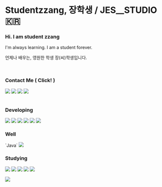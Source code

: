 # Studentzzang, 장학생 / JES__STUDIO 🇰🇷
<div>
  <h3>Hi. I am student zzang</h3>
  <p>I'm always learning. I am a student forever.</p>
  <p>언제나 배우는, 영원한 학생 장(씨)학생입니다.</p> <br>
    
  <h3>Contact Me ( Click! )</h3> 
  <a href="https://steamcommunity.com/profiles/76561199671441944/games?tab=all"><a><img src="https://img.shields.io/badge/SteamWorks-071563?style=for-the-badge&logo=Steam&logoColor=FFFFFF"/></a>
  <a href="https://www.instagram.com/zzangeszz/"><a><img src="https://img.shields.io/badge/Instagram-E4405F?style=for-the-badge&logo=Instagram&logoColor=FFFFFF"/></a>
  <a href="https://velog.io/@jes/posts"><a><img src="https://img.shields.io/badge/Velog-20C997?style=for-the-badge&logo=Velog&logoColor=FFFFFF"/></a>
  <a href="https://www.youtube.com/channel/UCG5vHeiRfUF7_v1OGZXzpTg"><a><img src="https://img.shields.io/badge/Youtube-FF0000?style=for-the-badge&logo=Youtube&logoColor=FFFFFF"/></a>
  <br> <br>
  
  <h3>Developing</h3>
  <a><img src="https://img.shields.io/badge/Unity-000000?style=flat-square&logo=unity&logoColor=FFFFFF"</a> 
  <a><img src="https://img.shields.io/badge/Python-3776AB?style=flat-square&logo=Python&logoColor=FFFFFF"</a>
  <a><img src="https://img.shields.io/badge/Pandas-150458?style=flat-square&logo=Pandas&logoColor=FFFFFF"</a>
  <a><img src="https://img.shields.io/badge/HTML-E34F26?style=flat-square&logo=HTML5&logoColor=FFFFFF"</a>
  <a><img src="https://img.shields.io/badge/CSS-1572B6?style=flat-square&logo=CSS3&logoColor=FFFFFF"</a>
  <a><img src="https://img.shields.io/badge/JavaScript-F7DF1E?style=flat-square&logo=JavaScript&logoColor=FFFFFF"</a> <br>
  
  <h3>Well</h3>
  `Java` <a><img src="https://img.shields.io/badge/C-A8B9CC?style=flat-square&logo=C&logoColor=FFFFFF"</a> <br>
  
  <h3>Studying</h3> 
  <a><img src="https://img.shields.io/badge/MySQL-4479A1?style=flat-square&logo=MySQL&logoColor=FFFFFF"</a>
  <a><img src="https://img.shields.io/badge/Blender-E87D0D?style=flat-square&logo=Blender&logoColor=FFFFFF"</a>
  <a><img src="https://img.shields.io/badge/TenforFlow-FF6F00?style=flat-square&logo=TensorFlow&logoColor=FFFFFF"</a>
  <a><img src="https://img.shields.io/badge/React-61DAFB?style=flat-square&logo=React&logoColor=FFFFFF"</a>
  <a><img src="https://img.shields.io/badge/p5.js-ED225D?style=flat-square&logo=p5.js&logoColor=FFFFFF"</a> <br>
  
  ![](https://github-readme-stats.vercel.app/api?username=studentzzang&theme=radical&hide_border=true&include_all_commits=false&count_private=false)
  </div>
